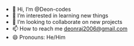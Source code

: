 - 👋 Hi, I’m @Deon-codes
- 👀 I’m interested in learning new things
- 💞️ I’m looking to collaborate on new projects
- 📫 How to reach me deonraj2006@gmail.com
- 😄 Pronouns: He/Him


<!---
Deon-codes/Deon-codes is a ✨ special ✨ repository because its `README.md` (this file) appears on your GitHub profile.
You can click the Preview link to take a look at your changes.
--->
